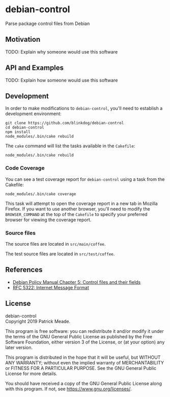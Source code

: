 # debian-control
Parse package control files from Debian

## Motivation
TODO: Explain why someone would use this software

## API and Examples
TODO: Explain how someone would use this software

## Development
In order to make modifications to `debian-control`, you'll need to establish
a development environment:

    git clone https://github.com/blinkdog/debian-control
    cd debian-control
    npm install
    node_modules/.bin/cake rebuild

The `cake` command will list the tasks available in the `Cakefile`:

    node_modules/.bin/cake rebuild

### Code Coverage
You can see a test coverage report for `debian-control` using a task from
the Cakefile:

    node_modules/.bin/cake coverage

This task will attempt to open the coverage report in a new tab in Mozilla
Firefox. If you want to use another browser, you'll need to modify the
`BROWSER_COMMAND` at the top of the `Cakefile` to specify your preferred
browser for viewing the coverage report.

### Source files
The source files are located in `src/main/coffee`.

The test source files are located in `src/test/coffee`.

## References
* [Debian Policy Manual Chapter 5: Control files and their fields](https://www.debian.org/doc/debian-policy/ch-controlfields.html)
* [RFC 5322: Internet Message Format](https://tools.ietf.org/html/rfc5322)

## License
debian-control  
Copyright 2019 Patrick Meade.  

This program is free software: you can redistribute it and/or modify
it under the terms of the GNU General Public License as published by
the Free Software Foundation, either version 3 of the License, or
(at your option) any later version.

This program is distributed in the hope that it will be useful,
but WITHOUT ANY WARRANTY; without even the implied warranty of
MERCHANTABILITY or FITNESS FOR A PARTICULAR PURPOSE.  See the
GNU General Public License for more details.

You should have received a copy of the GNU General Public License
along with this program.  If not, see <https://www.gnu.org/licenses/>.

